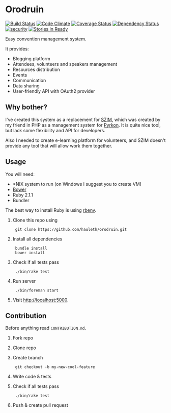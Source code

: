 # Orodruin

[![Build Status](https://travis-ci.org/hauleth/orodruin.svg?branch=master)](https://travis-ci.org/hauleth/orodruin)
[![Code Climate](https://codeclimate.com/github/hauleth/orodruin.png)](https://codeclimate.com/github/hauleth/orodruin)
[![Coverage Status](https://coveralls.io/repos/hauleth/orodruin/badge.png)](https://coveralls.io/r/hauleth/orodruin)
[![Dependency Status](https://gemnasium.com/hauleth/orodruin.svg)](https://gemnasium.com/hauleth/orodruin)
[![security](https://hakiri.io/github/hauleth/orodruin/master.svg)](https://hakiri.io/github/hauleth/orodruin/master)
[![Stories in Ready](https://badge.waffle.io/hauleth/orodruin.png?label=ready)](https://waffle.io/hauleth/orodruin)

Easy convention management system.

It provides:

- Blogging platform
- Attendees, volunteers and speakers management
- Resources distribution
- Events
- Communication
- Data sharing
- User-friendly API with OAuth2 provider

## Why bother?

I've created this system as a replacement for [SZIM][SZIM], which was created
by my friend in PHP as a management system for [Pyrkon][Pyrkon]. It is quite
nice tool, but lack some flexibility and API for developers.

Also I needed to create e-learning platform for volunteers, and SZIM doesn't
provide any tool that will allow work them together.

## Usage

You will need:

- \*NIX system to run (on Windows I suggest you to create VM)
- [Bower][bower]
- Ruby 2.1.1
- Bundler

The best way to install Ruby is using [rbenv][rbenv].

1. Clone this repo using

        git clone https://github.com/hauleth/orodruin.git

2. Install all dependencies

        bundle install
        bower install

3. Check if all tests pass

        ./bin/rake test

4. Run server

        ./bin/foreman start

5. Visit <http://localhost:5000>.

## Contribution

Before anything read `CONTRIBUTION.md`.

1. Fork repo
2. Clone repo
3. Create branch

        git checkout -b my-new-cool-feature

4. Write code & tests
5. Check if all tests pass

        ./bin/rake test

6. Push & create pull request

[SZIM]: http://projektszim.wordpress.com/ "System Zarządzania Imprezami Masowymi"
[Pyrkon]: http://www.pyrkon.pl/ "Pyrkon - Poznań's Fantasy Convention'"
[bower]: http://bower.io/ "Bower package manager"
[rbenv]: https://github.com/sstephenson/rbenv "Ruby version manager"
